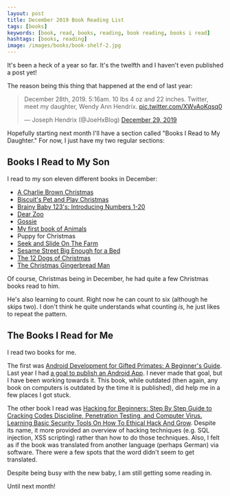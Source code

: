 ```yaml
---
layout: post
title: December 2019 Book Reading List
tags: [books]
keywords: [book, read, books, reading, book reading, books i read]
hashtags: [books, reading]
image: /images/books/book-shelf-2.jpg
---
```


It's been a heck of a year so far. It's the twelfth and I haven't even published a post yet!

The reason being this thing that happened at the end of last year:

<blockquote class="twitter-tweet" data-theme="dark"><p lang="en" dir="ltr">December 28th, 2019. 5:16am. 10 lbs 4 oz and 22 inches. Twitter, meet my daughter, Wendy Ann Hendrix. <a href="https://t.co/XWvAoKqsq0">pic.twitter.com/XWvAoKqsq0</a></p>&mdash; Joseph Hendrix (@JoeHxBlog) <a href="https://twitter.com/JoeHxBlog/status/1211377937238364162?ref_src=twsrc%5Etfw">December 29, 2019</a></blockquote> <script async src="https://platform.twitter.com/widgets.js" charset="utf-8"></script>

Hopefully starting next month I'll have a section called "Books I Read to My Daughter." For now, I just have my two regular sections:

## Books I Read to My Son

I read to my son eleven different books in December:

* [A Charlie Brown Christmas](https://www.abebooks.com/products/isbn/9780762451456/30188181959)
* [Biscuit's Pet and Play Christmas](https://www.abebooks.com/products/isbn/9780060094706/22638738689)
* [Brainy Baby 123's: Introducing Numbers 1-20](https://www.abebooks.com/products/isbn/9781931959797/30530870455)
* [Dear Zoo](https://www.abebooks.com/products/isbn/9781416947370/30378582417)
* [Gossie](https://www.abebooks.com/products/isbn/9780618176748/30217042668)
* [My first book of Animals](https://www.abebooks.com/products/isbn/9781580480086/30357994472)
* Puppy for Christmas
* [Seek and Slide On The Farm](https://www.abebooks.com/products/isbn/9780760731536/30513946173)
* [Sesame Street Big Enough for a Bed](https://www.abebooks.com/products/isbn/9780375822704/30077277178)
* [The 12 Dogs of Christmas](https://www.abebooks.com/products/isbn/9780849979392/30536559916)
* [The Christmas Gingerbread Man](https://www.abebooks.com/products/isbn/9781576573808/30463090871)

Of course, Christmas being in December, he had quite a few Christmas books read to him.

He's also learning to count. Right now he can count to six (although he skips two). I don't think he quite understands what counting *is*, he just likes to repeat the pattern.

## The Books I Read for Me

I read two books for me.

The first was [Android Development for Gifted Primates: A Beginner's Guide](https://www.amazon.com/gp/product/B07FYSKVYY/?tag=hendrixjoseph-20). Last year I had [a goal to publish an Android App](https://www.joehxblog.com/2019-new-years-resolutions-goals/). I never made that goal, but I have been working towards it. This book, while outdated (then again, any book on computers is outdated by the time it is published), did help me in a few places I got stuck.

The other book I read was [Hacking for Beginners: Step By Step Guide to Cracking Codes Discipline, Penetration Testing, and Computer Virus. Learning Basic Security Tools On How To Ethical Hack And Grow](https://www.amazon.com/gp/product/B07ZFFHXXD/?tag=hendrixjoseph-20). Despite its name, it more provided an overview of hacking techniques (e.g. SQL injection, XSS scripting) rather than how to do those techniques. Also, I felt as if the book was translated from another language (perhaps German) via software. There were a few spots that the word didn't seem to get translated.

Despite being busy with the new baby, I am still getting some reading in.

Until next month!
